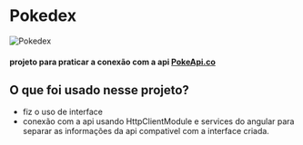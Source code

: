 # Pokedex

![Pokedex](https://github.com/CarllosEduardo07/Pokedex/assets/80606019/ff7943ea-e9a0-4cfa-bf68-47b88a9ce345)

#### projeto para praticar a conexão com a api [PokeApi.co](https://pokeapi.co/)

## O que foi usado nesse projeto? 
* fiz o uso de interface
* conexão com a api usando HttpClientModule e services do angular para separar as informações da api compativel com a interface criada.

